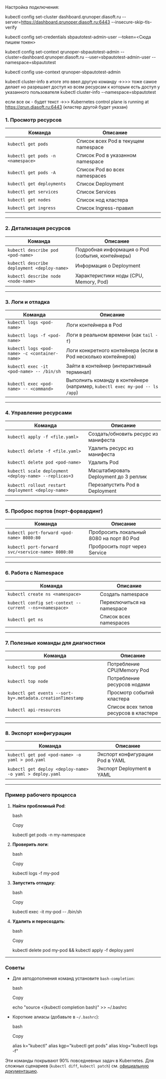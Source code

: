 Настройка подключения:

kubectl config set-cluster dashboard.qrunoper.diasoft.ru --server=https://dashboard.qrunoper.diasoft.ru:6443 --insecure-skip-tls-verify

kubectl config set-credentials sbpautotest-admin-user --token=<Сюда пишем токен>

kubectl config set-context qrunoper-sbpautotest-admin --cluster=dashboard.qrunoper.diasoft.ru --user=sbpautotest-admin-user --namespace=sbpautotest

kubectl config use-context qrunoper-sbpautotest-admin

kubectl cluster-info    в итоге это ввел другую команду ->>>> тоже самое делает но разрешает доступ ко всем ресурсам к которым есть доступ у указанного пользователя         kubectl cluster-info --namespace=sbpautotest


если все ок - будет текст ->>>  Kubernetes control plane is running at https://qrun.diasoft.ru:6443 (кластер другой будет указан)

### **1. Просмотр ресурсов**

| Команда                           | Описание                            |     |
| --------------------------------- | ----------------------------------- | --- |
| `kubectl get pods`                | Список всех Pod в текущем namespace |     |
| `kubectl get pods -n <namespace>` | Список Pod в указанном namespace    |     |
| `kubectl get pods -A`             | Список Pod во всех namespaces       |     |
| `kubectl get deployments`         | Список Deployment                   |     |
| `kubectl get services`            | Список Services                     |     |
| `kubectl get nodes`               | Список нод кластера                 |     |
| `kubectl get ingress`             | Список Ingress-правил               |     |

---

### **2. Детализация ресурсов**

|Команда|Описание|
|---|---|
|`kubectl describe pod <pod-name>`|Подробная информация о Pod (события, контейнеры)|
|`kubectl describe deployment <deploy-name>`|Информация о Deployment|
|`kubectl describe node <node-name>`|Характеристики ноды (CPU, Memory, Pod)|

---

### **3. Логи и отладка**

|Команда|Описание|
|---|---|
|`kubectl logs <pod-name>`|Логи контейнера в Pod|
|`kubectl logs -f <pod-name>`|Логи в реальном времени (как `tail -f`)|
|`kubectl logs <pod-name> -c <container-name>`|Логи конкретного контейнера (если в Pod несколько контейнеров)|
|`kubectl exec -it <pod-name> -- /bin/sh`|Зайти в контейнер (интерактивный терминал)|
|`kubectl exec <pod-name> -- <command>`|Выполнить команду в контейнере (например, `kubectl exec my-pod -- ls /app`)|

---

### **4. Управление ресурсами**

|Команда|Описание|
|---|---|
|`kubectl apply -f <file.yaml>`|Создать/обновить ресурс из манифеста|
|`kubectl delete -f <file.yaml>`|Удалить ресурс из манифеста|
|`kubectl delete pod <pod-name>`|Удалить Pod|
|`kubectl scale deployment <deploy-name> --replicas=3`|Масштабировать Deployment до 3 реплик|
|`kubectl rollout restart deployment <deploy-name>`|Перезапустить Pod в Deployment|

---

### **5. Проброс портов (порт-форвардинг)**

|Команда|Описание|
|---|---|
|`kubectl port-forward <pod-name> 8080:80`|Пробросить локальный 8080 на порт 80 Pod|
|`kubectl port-forward svc/<service-name> 8080:80`|Пробросить порт через Service|

---

### **6. Работа с Namespace**

|Команда|Описание|
|---|---|
|`kubectl create ns <namespace>`|Создать namespace|
|`kubectl config set-context --current --ns=<namespace>`|Переключиться на namespace|
|`kubectl get ns`|Список всех namespaces|

---

### **7. Полезные команды для диагностики**

|Команда|Описание|
|---|---|
|`kubectl top pod`|Потребление CPU/Memory Pod|
|`kubectl top node`|Потребление ресурсов нодами|
|`kubectl get events --sort-by=.metadata.creationTimestamp`|Просмотр событий кластера|
|`kubectl api-resources`|Список всех типов ресурсов в кластере|

---

### **8. Экспорт конфигурации**

|Команда|Описание|
|---|---|
|`kubectl get pod <pod-name> -o yaml > pod.yaml`|Экспорт конфигурации Pod в YAML|
|`kubectl get deploy <deploy-name> -o yaml > deploy.yaml`|Экспорт Deployment в YAML|

---

### **Пример рабочего процесса**

1. **Найти проблемный Pod**:
    
    bash
    
    Copy
    
    kubectl get pods -n my-namespace
    
2. **Проверить логи**:
    
    bash
    
    Copy
    
    kubectl logs -f my-pod
    
3. **Запустить отладку**:
    
    bash
    
    Copy
    
    kubectl exec -it my-pod -- /bin/sh
    
4. **Удалить и пересоздать**:
    
    bash
    
    Copy
    
    kubectl delete pod my-pod && kubectl apply -f deploy.yaml
    

---

### **Советы**

- Для автодополнения команд установите `bash-completion`:
    
    bash
    
    Copy
    
    echo "source <(kubectl completion bash)" >> ~/.bashrc
    
- Короткие алиасы (добавьте в `~/.bashrc`):
    
    bash
    
    Copy
    
    alias k="kubectl"
    alias kgp="kubectl get pods"
    alias klog="kubectl logs -f"
    

Эти команды покрывают 90% повседневных задач в Kubernetes. Для сложных сценариев (`kubectl diff`, `kubectl patch`) см. [официальную документацию](https://kubernetes.io/docs/reference/kubectl/).